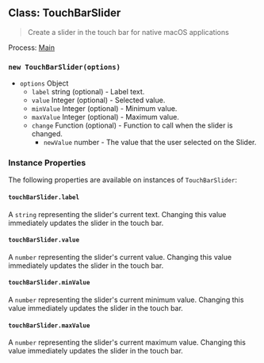 ## Class: TouchBarSlider

> Create a slider in the touch bar for native macOS applications

Process: [Main](../tutorial/application-architecture.md#main-and-renderer-processes)

### `new TouchBarSlider(options)`

* `options` Object
  * `label` string (optional) - Label text.
  * `value` Integer (optional) - Selected value.
  * `minValue` Integer (optional) - Minimum value.
  * `maxValue` Integer (optional) - Maximum value.
  * `change` Function (optional) - Function to call when the slider is changed.
    * `newValue` number - The value that the user selected on the Slider.

### Instance Properties

The following properties are available on instances of `TouchBarSlider`:

#### `touchBarSlider.label`

A `string` representing the slider's current text. Changing this value immediately updates the slider
in the touch bar.

#### `touchBarSlider.value`

A `number` representing the slider's current value. Changing this value immediately updates the slider
in the touch bar.

#### `touchBarSlider.minValue`

A `number` representing the slider's current minimum value. Changing this value immediately updates the
slider in the touch bar.

#### `touchBarSlider.maxValue`

A `number` representing the slider's current maximum value. Changing this value immediately updates the
slider in the touch bar.
